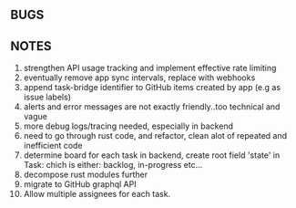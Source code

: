 ## BUGS

## NOTES

1. strengthen API usage tracking and implement effective rate limiting
2. eventually remove app sync intervals, replace with webhooks
3. append task-bridge identifier to GitHub items created by app (e.g as issue labels)
4. alerts and error messages are not exactly friendly..too technical and vague
5. more debug logs/tracing needed, especially in backend
6. need to go through rust code, and refactor, clean alot of repeated and inefficient code
7. determine board for each task in backend, create root field 'state' in Task: chich is either: backlog, in-progress etc...
8. decompose rust modules further
9. migrate to GitHub graphql API
10.   Allow multiple assignees for each task.
